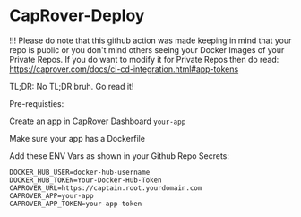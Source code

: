 # CapRover-Deploy

!!! Please do note that this github action was made keeping in mind that your repo is public or you don't mind others seeing your Docker Images of your Private Repos.
If you do want to modify it for Private Repos then do read: https://caprover.com/docs/ci-cd-integration.html#app-tokens

TL;DR: No TL;DR bruh. Go read it!

Pre-requisties:

Create an app in CapRover Dashboard `your-app`

Make sure your app has a Dockerfile

Add these ENV Vars as shown in your Github Repo Secrets:
```
DOCKER_HUB_USER=docker-hub-username
DOCKER_HUB_TOKEN=Your-Docker-Hub-Token
CAPROVER_URL=https://captain.root.yourdomain.com
CAPROVER_APP=your-app
CAPROVER_APP_TOKEN=your-app-token
```